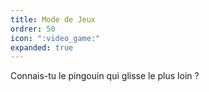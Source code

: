 ```yaml
---
title: Mode de Jeux
ordrer: 50
icon: ":video_game:"
expanded: true
---
```


Connais-tu le pingouin qui glisse le plus loin ?